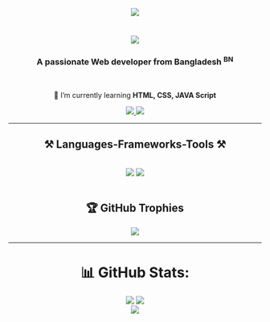 <div align="center">
    
[![](https://visitcount.itsvg.in/api?id=omarfarukbadhon&icon=9&color=0)](https://visitcount.itsvg.in) 

</div>

<h1 align="center">
    <img src="https://readme-typing-svg.herokuapp.com/?font=Righteous&size=35&center=true&vCenter=true&width=500&height=70&duration=4000&lines=Hi+There!+👋;+I'm+Omar+Faruk!;" />
</h1>

<h3 align="center">A passionate Web developer from Bangladesh <sup>BN</sup></h3>

<br/>

<div align="center">
 
 🌱 I’m currently learning **HTML, CSS, JAVA Script**

 </div>
 
<div align="center"> 
  <a href="mailto:omarfarukbadhon@gmail.com">
    <img src="https://img.shields.io/badge/Gmail-333333?style=for-the-badge&logo=gmail&logoColor=red" />
  </a>
  <a href="https://www.linkedin.com/in/omarfarukbadhon/" target="_blank">
    <img src="https://img.shields.io/badge/LinkedIn-0077B5?style=for-the-badge&logo=linkedin&logoColor=white" target="_blank" />
  </a>
</div>

 <hr/>
 
<h2 align="center">⚒️ Languages-Frameworks-Tools ⚒️</h2>
<br/>
<div align="center">
    <img src="https://skillicons.dev/icons?i=html,css,vscode,github" />
    <img src="https://skillicons.dev/icons?i=python,c" /><br>
</div>

<br/>

<div align="center">

## 🏆 GitHub Trophies <br/>
![](https://github-profile-trophy.vercel.app/?username=omarfarukbadhon&theme=flat&no-frame=true&no-bg=false&margin-w=4)

 <hr/>
 </div>

<div align="center">

 # 📊 GitHub Stats:
![](https://github-readme-stats.vercel.app/api?username=omarfarukbadhon&theme=dark&hide_border=true&include_all_commits=true&count_private=true)
![](https://github-readme-streak-stats.herokuapp.com/?user=omarfarukbadhon&theme=dark&hide_border=true)<br/>
![](https://github-readme-stats.vercel.app/api/top-langs/?username=omarfarukbadhon&theme=dark&hide_border=true&include_all_commits=true&count_private=true&layout=compact)

 </div>


<!--
<div align="center">
  <h2>🐍 My Contributions 🐍</h2>
  <br>
  <img alt="snake eating my contributions" src="https://raw.githubusercontent.com/salesp07/salesp07/output/github-contribution-grid-snake.svg" />
  
  <br/><br/><br/>
</div>

<hr/>

<h2 align="center">⚡ Stats ⚡</h2>
<br>
<div align=center>
  <img width=390 src="https://github-readme-streak-stats-salesp07.vercel.app/?user=salesp07&count_private=true&theme=react&border_radius=10" alt="streak stats"/>
  <img width=390 src="https://github-readme-stats-salesp07.vercel.app/api?username=salesp07&count_private=true&show_icons=true&theme=react&rank_icon=github&border_radius=10" alt="readme stats" />
  <br/>
  <img width=325 align="center" src="https://github-readme-stats-salesp07.vercel.app/api/top-langs/?username=salesp07&hide=HTML&langs_count=8&layout=compact&theme=react&border_radius=10&size_weight=0.5&count_weight=0.5&exclude_repo=github-readme-stats" alt="top langs" />
</div>
-->

<br/><br/>

